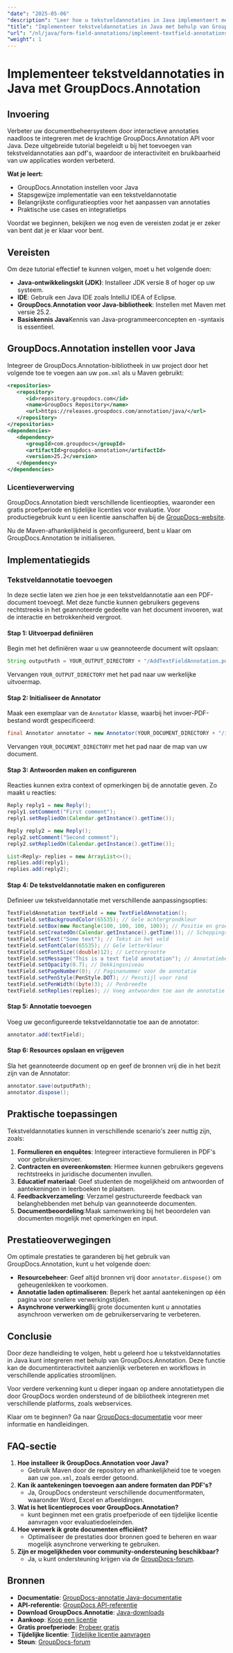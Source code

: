 ```yaml
---
"date": "2025-05-06"
"description": "Leer hoe u tekstveldannotaties in Java implementeert met GroupDocs.Annotation voor verbeterde documentinteractiviteit. Volg deze uitgebreide handleiding met stapsgewijze instructies en praktische toepassingen."
"title": "Implementeer tekstveldannotaties in Java met behulp van GroupDocs.Annotation&#58; een uitgebreide handleiding"
"url": "/nl/java/form-field-annotations/implement-textfield-annotations-java-groupdocs/"
"weight": 1
---
```


# Implementeer tekstveldannotaties in Java met GroupDocs.Annotation

## Invoering

Verbeter uw documentbeheersysteem door interactieve annotaties naadloos te integreren met de krachtige GroupDocs.Annotation API voor Java. Deze uitgebreide tutorial begeleidt u bij het toevoegen van tekstveldannotaties aan pdf's, waardoor de interactiviteit en bruikbaarheid van uw applicaties worden verbeterd.

**Wat je leert:**
- GroupDocs.Annotation instellen voor Java
- Stapsgewijze implementatie van een tekstveldannotatie
- Belangrijkste configuratieopties voor het aanpassen van annotaties
- Praktische use cases en integratietips

Voordat we beginnen, bekijken we nog even de vereisten zodat je er zeker van bent dat je er klaar voor bent.

## Vereisten

Om deze tutorial effectief te kunnen volgen, moet u het volgende doen:
- **Java-ontwikkelingskit (JDK)**: Installeer JDK versie 8 of hoger op uw systeem.
- **IDE**: Gebruik een Java IDE zoals IntelliJ IDEA of Eclipse.
- **GroupDocs.Annotation voor Java-bibliotheek**: Instellen met Maven met versie 25.2.
- **Basiskennis Java**Kennis van Java-programmeerconcepten en -syntaxis is essentieel.

## GroupDocs.Annotation instellen voor Java

Integreer de GroupDocs.Annotation-bibliotheek in uw project door het volgende toe te voegen aan uw `pom.xml` als u Maven gebruikt:

```xml
<repositories>
   <repository>
      <id>repository.groupdocs.com</id>
      <name>GroupDocs Repository</name>
      <url>https://releases.groupdocs.com/annotation/java/</url>
   </repository>
</repositories>
<dependencies>
   <dependency>
      <groupId>com.groupdocs</groupId>
      <artifactId>groupdocs-annotation</artifactId>
      <version>25.2</version>
   </dependency>
</dependencies>
```

### Licentieverwerving

GroupDocs.Annotation biedt verschillende licentieopties, waaronder een gratis proefperiode en tijdelijke licenties voor evaluatie. Voor productiegebruik kunt u een licentie aanschaffen bij de [GroupDocs-website](https://purchase.groupdocs.com/buy).

Nu de Maven-afhankelijkheid is geconfigureerd, bent u klaar om GroupDocs.Annotation te initialiseren.

## Implementatiegids

### Tekstveldannotatie toevoegen

In deze sectie laten we zien hoe je een tekstveldannotatie aan een PDF-document toevoegt. Met deze functie kunnen gebruikers gegevens rechtstreeks in het geannoteerde gedeelte van het document invoeren, wat de interactie en betrokkenheid vergroot.

#### Stap 1: Uitvoerpad definiëren

Begin met het definiëren waar u uw geannoteerde document wilt opslaan:

```java
String outputPath = YOUR_OUTPUT_DIRECTORY + "/AddTextFieldAnnotation.pdf";
```
Vervangen `YOUR_OUTPUT_DIRECTORY` met het pad naar uw werkelijke uitvoermap.

#### Stap 2: Initialiseer de Annotator

Maak een exemplaar van de `Annotator` klasse, waarbij het invoer-PDF-bestand wordt gespecificeerd:

```java
final Annotator annotator = new Annotator(YOUR_DOCUMENT_DIRECTORY + "/input.pdf");
```
Vervangen `YOUR_DOCUMENT_DIRECTORY` met het pad naar de map van uw document.

#### Stap 3: Antwoorden maken en configureren

Reacties kunnen extra context of opmerkingen bij de annotatie geven. Zo maakt u reacties:

```java
Reply reply1 = new Reply();
reply1.setComment("First comment");
reply1.setRepliedOn(Calendar.getInstance().getTime());

Reply reply2 = new Reply();
reply2.setComment("Second comment");
reply2.setRepliedOn(Calendar.getInstance().getTime());

List<Reply> replies = new ArrayList<>();
replies.add(reply1);
replies.add(reply2);
```

#### Stap 4: De tekstveldannotatie maken en configureren

Definieer uw tekstveldannotatie met verschillende aanpassingsopties:

```java
TextFieldAnnotation textField = new TextFieldAnnotation();
textField.setBackgroundColor(65535); // Gele achtergrondkleur
textField.setBox(new Rectangle(100, 100, 100, 100)); // Positie en grootte
textField.setCreatedOn(Calendar.getInstance().getTime()); // Scheppingstijd
textField.setText("Some text"); // Tekst in het veld
textField.setFontColor(65535); // Gele letterkleur
textField.setFontSize((double)12); // Lettergrootte
textField.setMessage("This is a text field annotation"); // Annotatiebericht
textField.setOpacity(0.7); // Dekkingsniveau
textField.setPageNumber(0); // Paginanummer voor de annotatie
textField.setPenStyle(PenStyle.DOT); // Penstijl voor rand
textField.setPenWidth((byte)3); // Penbreedte
textField.setReplies(replies); // Voeg antwoorden toe aan de annotatie
```

#### Stap 5: Annotatie toevoegen

Voeg uw geconfigureerde tekstveldannotatie toe aan de annotator:

```java
annotator.add(textField);
```

#### Stap 6: Resources opslaan en vrijgeven

Sla het geannoteerde document op en geef de bronnen vrij die in het bezit zijn van de Annotator:

```java
annotator.save(outputPath);
annotator.dispose();
```

## Praktische toepassingen

Tekstveldannotaties kunnen in verschillende scenario's zeer nuttig zijn, zoals:
1. **Formulieren en enquêtes**: Integreer interactieve formulieren in PDF's voor gebruikersinvoer.
2. **Contracten en overeenkomsten**: Hiermee kunnen gebruikers gegevens rechtstreeks in juridische documenten invullen.
3. **Educatief materiaal**: Geef studenten de mogelijkheid om antwoorden of aantekeningen in leerboeken te plaatsen.
4. **Feedbackverzameling**: Verzamel gestructureerde feedback van belanghebbenden met behulp van geannoteerde documenten.
5. **Documentbeoordeling**:Maak samenwerking bij het beoordelen van documenten mogelijk met opmerkingen en input.

## Prestatieoverwegingen

Om optimale prestaties te garanderen bij het gebruik van GroupDocs.Annotation, kunt u het volgende doen:
- **Resourcebeheer**: Geef altijd bronnen vrij door `annotator.dispose()` om geheugenlekken te voorkomen.
- **Annotatie laden optimaliseren**: Beperk het aantal aantekeningen op één pagina voor snellere verwerkingstijden.
- **Asynchrone verwerking**Bij grote documenten kunt u annotaties asynchroon verwerken om de gebruikerservaring te verbeteren.

## Conclusie

Door deze handleiding te volgen, hebt u geleerd hoe u tekstveldannotaties in Java kunt integreren met behulp van GroupDocs.Annotation. Deze functie kan de documentinteractiviteit aanzienlijk verbeteren en workflows in verschillende applicaties stroomlijnen.

Voor verdere verkenning kunt u dieper ingaan op andere annotatietypen die door GroupDocs worden ondersteund of de bibliotheek integreren met verschillende platforms, zoals webservices.

Klaar om te beginnen? Ga naar [GroupDocs-documentatie](https://docs.groupdocs.com/annotation/java/) voor meer informatie en handleidingen.

## FAQ-sectie

1. **Hoe installeer ik GroupDocs.Annotation voor Java?**
   - Gebruik Maven door de repository en afhankelijkheid toe te voegen aan uw `pom.xml`, zoals eerder getoond.
2. **Kan ik aantekeningen toevoegen aan andere formaten dan PDF's?**
   - Ja, GroupDocs ondersteunt verschillende documentformaten, waaronder Word, Excel en afbeeldingen.
3. **Wat is het licentieproces voor GroupDocs.Annotation?**
   - kunt beginnen met een gratis proefperiode of een tijdelijke licentie aanvragen voor evaluatiedoeleinden.
4. **Hoe verwerk ik grote documenten efficiënt?**
   - Optimaliseer de prestaties door bronnen goed te beheren en waar mogelijk asynchrone verwerking te gebruiken.
5. **Zijn er mogelijkheden voor community-ondersteuning beschikbaar?**
   - Ja, u kunt ondersteuning krijgen via de [GroupDocs-forum](https://forum.groupdocs.com/c/annotation/).

## Bronnen
- **Documentatie**: [GroupDocs-annotatie Java-documentatie](https://docs.groupdocs.com/annotation/java/)
- **API-referentie**: [GroupDocs API-referentie](https://reference.groupdocs.com/annotation/java/)
- **Download GroupDocs.Annotatie**: [Java-downloads](https://releases.groupdocs.com/annotation/java/)
- **Aankoop**: [Koop een licentie](https://purchase.groupdocs.com/buy)
- **Gratis proefperiode**: [Probeer gratis](https://releases.groupdocs.com/annotation/java/)
- **Tijdelijke licentie**: [Tijdelijke licentie aanvragen](https://purchase.groupdocs.com/temporary-license/)
- **Steun**: [GroupDocs-forum](https://forum.groupdocs.com/c/annotation/)